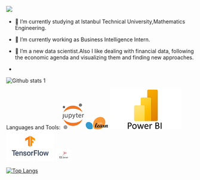 [![](https://i.stack.imgur.com/gVE0j.png)](https://www.linkedin.com/in/bora-kaya)
&nbsp;

- 🔭 I’m currently studying at Istanbul Technical University,Mathematics Engineering.
- 🌱 I’m currently working as Business Intelligence Intern.
- 👯 I’m a new data scientist.Also I like dealing with financial data, following the economic agenda and visualizing them
and finding new approaches.

- 
![Github stats 1](https://github-readme-stats.vercel.app/api?username=kaboya19&show_icons=true&theme=gradient)

Languages and Tools:
<img src="1.png" width="auto">
<img src="2.png" width="auto">
<img src="3.png" width="auto">
<img src="4.png" width="auto">
<img src="5.png" width="auto">


[![Top Langs](https://github-readme-stats.vercel.app/api/top-langs/?username=kaboya19)](https://github.com/anuraghazra/github-readme-stats)

